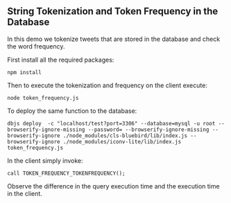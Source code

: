 ## String Tokenization and Token Frequency in the Database

In this demo we tokenize tweets that are stored in the database and check the word
frequency.

First install all the required packages:
```
npm install
```

Then to execute the tokenization and frequency on the client execute:
```
node token_frequency.js
```

To deploy the same function to the database:
```
dbjs deploy  -c "localhost/test?port=3306" --database=mysql -u root --browserify-ignore-missing --password= --browserify-ignore-missing --browserify-ignore ./node_modules/cls-bluebird/lib/index.js --browserify-ignore ./node_modules/iconv-lite/lib/index.js token_frequency.js
```

In the client simply invoke:
```
call TOKEN_FREQUENCY_TOKENFREQUENCY();
```

Observe the difference in the query execution time and the execution time in the client.
